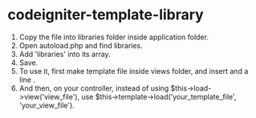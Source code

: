 # codeigniter-template-library
1. Copy the file into libraries folder inside application folder.
2. Open autoload.php and find libraries.
3. Add 'libraries' into its array.
4. Save.
5. To use it, first make template file inside views folder, and insert and a line <?php echo $contents; ?>.
6. And then, on your controller, instead of using $this->load->view('view_file'), use $this->template->load('your_template_file', 'your_view_file').

